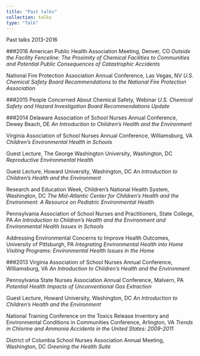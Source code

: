 ```yaml
---
title: "Past talks"
collection: talks
type: "Talk"
---
```


Past talks 2013-2016

###2016	
American Public Health Association Meeting, Denver, CO
*Outside the Facility Fenceline: The Proximity of Chemical Facilities to Communities and Potential Public Consequences of Catastrophic Accidents*

National Fire Protection Association Annual Conference, Las Vegas, NV
*U.S. Chemical Safety Board Recommendations to the National Fire Protection Association*

###2015	
People Concerned About Chemical Safety, Webinar 
*U.S. Chemical Safety and Hazard Investigation Board Recommendations Update*

###2014	
Delaware Association of School Nurses Annual Conference, Dewey Beach, DE
*An Introduction to Children’s Health and the Environment*

Virginia Association of School Nurses Annual Conference, Williamsburg, VA
*Children’s Environmental Health in Schools*

Guest Lecture, The George Washington University, Washington, DC 
*Reproductive Environmental Health*

Guest Lecture, Howard University, Washington, DC
*An Introduction to Children’s Health and the Environment*

Research and Education Week, Children’s National Health System, Washington, DC
*The Mid-Atlantic Center for Children’s Health and the Environment: A Resource on Pediatric Environmental Health*

Pennsylvania Association of School Nurses and Practitioners, State College, PA
*An Introduction to Children’s Health and the Environment and Environmental Health Issues in Schools*

Addressing Environmental Concerns to Improve Health Outcomes, University of Pittsburgh, PA
*Integrating Environmental Health into Home Visiting Programs: Environmental Health Issues in the Home*

###2013	
Virginia Association of School Nurses Annual Conference, Williamsburg, VA
*An Introduction to Children’s Health and the Environment*

Pennsylvania State Nurses Association Annual Conference, Malvern, PA
*Potential Health Impacts of Unconventional Gas Extraction*

Guest Lecture, Howard University, Washington, DC
*An Introduction to Children’s Health and the Environment*

National Training Conference on the Toxics Release Inventory and Environmental Conditions in Communities Conference, Arlington, VA
*Trends in Chlorine and Ammonia Accidents in the United States: 2009-2011*

District of Columbia School Nurses Association Annual Meeting, Washington, DC
*Greening the Health Suite*
